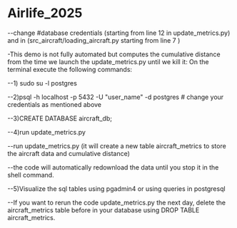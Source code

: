 # Airlife_2025
--change #database credentials (starting from line 12 in update_metrics.py) and in (src_aircraft/loading_aircraft.py starting from line 7 ) 

-This demo is not fully automated but computes the cumulative distance from the time we launch the update_metrics.py until we kill it:
On the terminal execute the following commands:

--1) sudo su -l postgres  

--2)psql -h localhost -p 5432 -U "user_name" -d postgres # change your credentials as mentioned above

--3)CREATE DATABASE aircraft_db;

--4)run update_metrics.py


--run update_metrics.py (it will create a new table aircraft_metrics to store the aircraft data and cumulative distance)


--the code will automatically redownload the data until you stop it in the shell command.

--5)Visualize the sql tables using pgadmin4 or using queries in postgresql



--If you want to rerun the code update_metrics.py the next day, delete the aircraft_metrics table before in your database using DROP TABLE aircraft_metrics.
